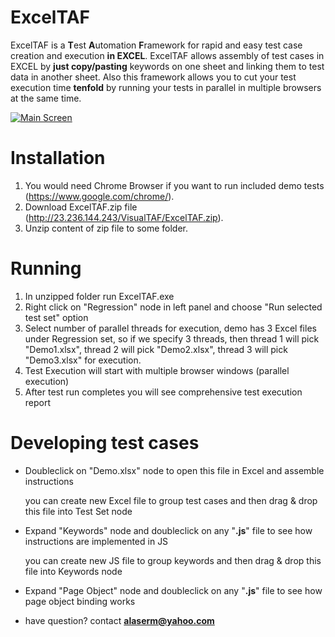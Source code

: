 # ExcelTAF
ExcelTAF is a  **T**est **A**utomation **F**ramework for rapid and easy test case creation and execution **in EXCEL**.
ExcelTAF allows assembly of test cases in EXCEL by **just copy/pasting** keywords on one sheet and linking them to test data in another sheet.
Also this framework allows you to cut your test execution time **tenfold** by running your tests in parallel in multiple browsers at the same time.

[![Main Screen](http://23.236.144.243/VisualTAFScreenshots/overallcomponents3.png)](http://23.236.144.243/VisualTAFScreenshots/overallcomponents3.png)


# Installation
1. You would need Chrome Browser if you want to run included demo tests (https://www.google.com/chrome/).
2. Download ExcelTAF.zip file (http://23.236.144.243/VisualTAF/ExcelTAF.zip).
3. Unzip content of zip file to some folder.

# Running
1. In unzipped folder run ExcelTAF.exe
5. Right click on "Regression" node in left panel and choose "Run selected test set" option
6. Select number of parallel threads for execution, demo has 3 Excel files under Regression set, so if we specify 3 threads, then thread 1 will pick "Demo1.xlsx", thread 2 will pick "Demo2.xlsx", thread 3 will pick "Demo3.xlsx" for execution.
7. Test Execution will start with multiple browser windows (parallel execution) 
8. After test run completes you will see comprehensive test execution report

# Developing test cases
- Doubleclick on "Demo.xlsx" node to open this file in Excel and assemble instructions

   you can create new Excel file to group test cases and then drag & drop this file into Test Set node
- Expand "Keywords" node and doubleclick on any "**.js**" file to see how instructions are implemented in JS
    
    you can create new JS file to group keywords and then drag & drop this file into Keywords node
- Expand "Page Object" node and doubleclick on any "**.js**" file to see how page object binding works
- have question? contact **alaserm@yahoo.com**

